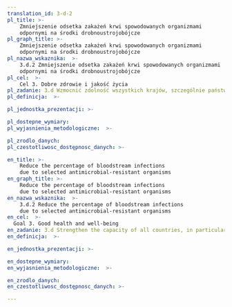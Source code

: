 ```yaml
---
translation_id: 3-d-2
pl_title: >-
    Zmniejszenie odsetka zakażeń krwi spowodowanych organizmami
    odpornymi na środki drobnoustrojobójcze
pl_graph_title: >-
    Zmniejszenie odsetka zakażeń krwi spowodowanych organizmami
    odpornymi na środki drobnoustrojobójcze
pl_nazwa_wskaznika:  >-
    3.d.2 Zmniejszenie odsetka zakażeń krwi spowodowanych organizmami
    odpornymi na środki drobnoustrojobójcze
pl_cel:  >-
    Cel 3. Dobre zdrowie i jakość życia
pl_zadanie: 3.d Wzmocnić zdolność wszystkich krajów, szczególnie państw rozwijających się, w dziedzinie wczesnego ostrzegania, redukcji ryzyka oraz zarządzania krajowym i globalnym ryzykiem w obszarze zdrowia.
pl_definicja:  >-

pl_jednostka_prezentacji: >-

pl_dostepne_wymiary:
pl_wyjasnienia_metodologiczne:  >-

pl_zrodlo_danych:
pl_czestotliwosc_dostępnosc_danych: >-

en_title: >-
    Reduce the percentage of bloodstream infections
    due to selected antimicrobial-resistant organisms
en_graph_title: >-
    Reduce the percentage of bloodstream infections
    due to selected antimicrobial-resistant organisms
en_nazwa_wskaznika:  >-
    3.d.2 Reduce the percentage of bloodstream infections
    due to selected antimicrobial-resistant organisms
en_cel:  >-
  Goal 3. Good health and well-being
en_zadanie: 3.d Strengthen the capacity of all countries, in particular developing countries, for early warning, risk reduction and management of national and global health risks
en_definicja:  >-

en_jednostka_prezentacji: >-

en_dostepne_wymiary:
en_wyjasnienia_metodologiczne:  >-

en_zrodlo_danych:
en_czestotliwosc_dostępnosc_danych: >-

---
```

